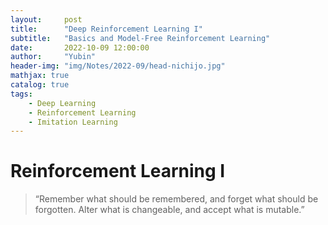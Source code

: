 ```yaml
---
layout:     post
title:      "Deep Reinforcement Learning I"
subtitle:   "Basics and Model-Free Reinforcement Learning"
date:       2022-10-09 12:00:00
author:     "Yubin"
header-img: "img/Notes/2022-09/head-nichijo.jpg"
mathjax: true
catalog: true
tags:
    - Deep Learning
    - Reinforcement Learning
    - Imitation Learning 
---
```


# Reinforcement Learning I

> “Remember what should be remembered, and forget what should be forgotten. Alter what is changeable, and accept what is mutable.”
